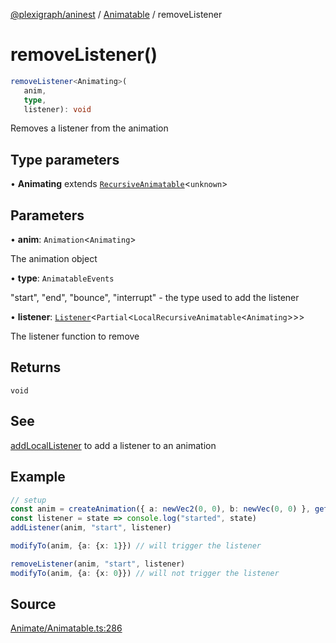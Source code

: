 [@plexigraph/aninest](../../index.md) / [Animatable](../index.md) / removeListener

# removeListener()

```ts
removeListener<Animating>(
   anim, 
   type, 
   listener): void
```

Removes a listener from the animation

## Type parameters

• **Animating** extends [`RecursiveAnimatable`](../type-aliases/RecursiveAnimatable.md)\<`unknown`\>

## Parameters

• **anim**: `Animation`\<`Animating`\>

The animation object

• **type**: `AnimatableEvents`

"start", "end", "bounce", "interrupt" - the type used to add the listener

• **listener**: [`Listener`](../../Listeners/type-aliases/Listener.md)\<`Partial`\<`LocalRecursiveAnimatable`\<`Animating`\>\>\>

The listener function to remove

## Returns

`void`

## See

[addLocalListener](addLocalListener.md) to add a listener to an animation

## Example

```ts
// setup
const anim = createAnimation({ a: newVec2(0, 0), b: newVec(0, 0) }, getLinearInterp(1))
const listener = state => console.log("started", state)
addListener(anim, "start", listener)

modifyTo(anim, {a: {x: 1}}) // will trigger the listener

removeListener(anim, "start", listener)
modifyTo(anim, {a: {x: 0}}) // will not trigger the listener
```

## Source

[Animate/Animatable.ts:286](https://github.com/plexigraph/aninest/blob/b36f74d/src/Animate/Animatable.ts#L286)
